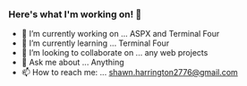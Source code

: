### Here's what I'm working on! 👋

- 🔭 I’m currently working on ... ASPX and Terminal Four
- 🌱 I’m currently learning ... Terminal Four
- 👯 I’m looking to collaborate on ... any web projects
- 💬 Ask me about ... Anything
- 📫 How to reach me: ... shawn.harrington2776@gmail.com
